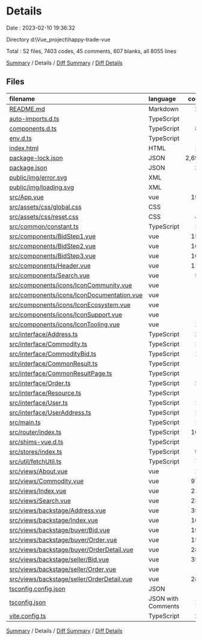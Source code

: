 # Details

Date : 2023-02-10 19:36:32

Directory d:\\Vue_project\\happy-trade-vue

Total : 52 files,  7403 codes, 45 comments, 607 blanks, all 8055 lines

[Summary](results.md) / Details / [Diff Summary](diff.md) / [Diff Details](diff-details.md)

## Files
| filename | language | code | comment | blank | total |
| :--- | :--- | ---: | ---: | ---: | ---: |
| [README.md](/README.md) | Markdown | 25 | 0 | 16 | 41 |
| [auto-imports.d.ts](/auto-imports.d.ts) | TypeScript | 3 | 1 | 2 | 6 |
| [components.d.ts](/components.d.ts) | TypeScript | 87 | 3 | 3 | 93 |
| [env.d.ts](/env.d.ts) | TypeScript | 0 | 1 | 1 | 2 |
| [index.html](/index.html) | HTML | 13 | 0 | 1 | 14 |
| [package-lock.json](/package-lock.json) | JSON | 2,690 | 0 | 1 | 2,691 |
| [package.json](/package.json) | JSON | 32 | 0 | 1 | 33 |
| [public/img/error.svg](/public/img/error.svg) | XML | 1 | 0 | 0 | 1 |
| [public/img/loading.svg](/public/img/loading.svg) | XML | 1 | 0 | 0 | 1 |
| [src/App.vue](/src/App.vue) | vue | 191 | 1 | 33 | 225 |
| [src/assets/css/global.css](/src/assets/css/global.css) | CSS | 6 | 0 | 0 | 6 |
| [src/assets/css/reset.css](/src/assets/css/reset.css) | CSS | 42 | 1 | 0 | 43 |
| [src/common/constant.ts](/src/common/constant.ts) | TypeScript | 10 | 0 | 8 | 18 |
| [src/components/BidStep1.vue](/src/components/BidStep1.vue) | vue | 159 | 1 | 23 | 183 |
| [src/components/BidStep2.vue](/src/components/BidStep2.vue) | vue | 166 | 0 | 25 | 191 |
| [src/components/BidStep3.vue](/src/components/BidStep3.vue) | vue | 105 | 0 | 12 | 117 |
| [src/components/Header.vue](/src/components/Header.vue) | vue | 117 | 0 | 10 | 127 |
| [src/components/Search.vue](/src/components/Search.vue) | vue | 59 | 0 | 7 | 66 |
| [src/components/icons/IconCommunity.vue](/src/components/icons/IconCommunity.vue) | vue | 7 | 0 | 1 | 8 |
| [src/components/icons/IconDocumentation.vue](/src/components/icons/IconDocumentation.vue) | vue | 7 | 0 | 1 | 8 |
| [src/components/icons/IconEcosystem.vue](/src/components/icons/IconEcosystem.vue) | vue | 7 | 0 | 1 | 8 |
| [src/components/icons/IconSupport.vue](/src/components/icons/IconSupport.vue) | vue | 7 | 0 | 1 | 8 |
| [src/components/icons/IconTooling.vue](/src/components/icons/IconTooling.vue) | vue | 18 | 1 | 1 | 20 |
| [src/interface/Address.ts](/src/interface/Address.ts) | TypeScript | 22 | 0 | 4 | 26 |
| [src/interface/Commodity.ts](/src/interface/Commodity.ts) | TypeScript | 19 | 0 | 2 | 21 |
| [src/interface/CommodityBid.ts](/src/interface/CommodityBid.ts) | TypeScript | 19 | 0 | 0 | 19 |
| [src/interface/CommonResult.ts](/src/interface/CommonResult.ts) | TypeScript | 6 | 0 | 0 | 6 |
| [src/interface/CommonResultPage.ts](/src/interface/CommonResultPage.ts) | TypeScript | 4 | 0 | 0 | 4 |
| [src/interface/Order.ts](/src/interface/Order.ts) | TypeScript | 27 | 0 | 1 | 28 |
| [src/interface/Resource.ts](/src/interface/Resource.ts) | TypeScript | 8 | 0 | 0 | 8 |
| [src/interface/User.ts](/src/interface/User.ts) | TypeScript | 13 | 0 | 1 | 14 |
| [src/interface/UserAddress.ts](/src/interface/UserAddress.ts) | TypeScript | 14 | 0 | 2 | 16 |
| [src/main.ts](/src/main.ts) | TypeScript | 18 | 0 | 5 | 23 |
| [src/router/index.ts](/src/router/index.ts) | TypeScript | 100 | 3 | 2 | 105 |
| [src/shims-vue.d.ts](/src/shims-vue.d.ts) | TypeScript | 2 | 0 | 1 | 3 |
| [src/stores/index.ts](/src/stores/index.ts) | TypeScript | 98 | 6 | 15 | 119 |
| [src/util/fetchUtil.ts](/src/util/fetchUtil.ts) | TypeScript | 74 | 10 | 4 | 88 |
| [src/views/About.vue](/src/views/About.vue) | vue | 14 | 0 | 2 | 16 |
| [src/views/Commodity.vue](/src/views/Commodity.vue) | vue | 979 | 1 | 148 | 1,128 |
| [src/views/Index.vue](/src/views/Index.vue) | vue | 217 | 0 | 2 | 219 |
| [src/views/Search.vue](/src/views/Search.vue) | vue | 231 | 0 | 40 | 271 |
| [src/views/backstage/Address.vue](/src/views/backstage/Address.vue) | vue | 356 | 0 | 26 | 382 |
| [src/views/backstage/Index.vue](/src/views/backstage/Index.vue) | vue | 108 | 0 | 10 | 118 |
| [src/views/backstage/buyer/Bid.vue](/src/views/backstage/buyer/Bid.vue) | vue | 195 | 0 | 26 | 221 |
| [src/views/backstage/buyer/Order.vue](/src/views/backstage/buyer/Order.vue) | vue | 155 | 0 | 28 | 183 |
| [src/views/backstage/buyer/OrderDetail.vue](/src/views/backstage/buyer/OrderDetail.vue) | vue | 285 | 0 | 42 | 327 |
| [src/views/backstage/seller/Bid.vue](/src/views/backstage/seller/Bid.vue) | vue | 359 | 0 | 51 | 410 |
| [src/views/backstage/seller/Order.vue](/src/views/backstage/seller/Order.vue) | vue | 0 | 0 | 1 | 1 |
| [src/views/backstage/seller/OrderDetail.vue](/src/views/backstage/seller/OrderDetail.vue) | vue | 285 | 0 | 42 | 327 |
| [tsconfig.config.json](/tsconfig.config.json) | JSON | 8 | 0 | 1 | 9 |
| [tsconfig.json](/tsconfig.json) | JSON with Comments | 11 | 15 | 0 | 26 |
| [vite.config.ts](/vite.config.ts) | TypeScript | 23 | 1 | 3 | 27 |

[Summary](results.md) / Details / [Diff Summary](diff.md) / [Diff Details](diff-details.md)